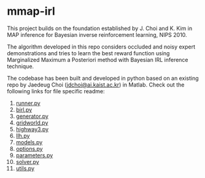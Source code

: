 # mmap-irl

This project builds on the foundation established by J. Choi and K. Kim in MAP inference for Bayesian inverse reinforcement learning, NIPS 2010.

The algorithm developed in this repo considers occluded and noisy expert demonstrations and tries to learn the best reward function using Marginalized Maximum a Posteriori method with Bayesian IRL inference technique.

The codebase has been built and developed in python based on an existing repo by Jaedeug Choi (jdchoi@ai.kaist.ac.kr) in Matlab. Check out the following links for file specific readme:

1. [runner.py](https://github.com/prasuchit/mmap-irl/blob/master/Readme/runner-Readme.md)
2. [birl.py](https://github.com/prasuchit/mmap-irl/blob/master/Readme/birl-Readme.md)
3. [generator.py](https://github.com/prasuchit/mmap-irl/blob/master/Readme/generator-Readme.md)
4. [gridworld.py](https://github.com/prasuchit/mmap-irl/blob/master/Readme/gridworld-Readme.md)
5. [highway3.py](https://github.com/prasuchit/mmap-irl/blob/master/Readme/highway3-Readme.md)
6. [llh.py](https://github.com/prasuchit/mmap-irl/blob/master/Readme/llh-Readme.md)
7. [models.py](https://github.com/prasuchit/mmap-irl/blob/master/Readme/models-Readme.md)
8. [options.py](https://github.com/prasuchit/mmap-irl/blob/master/Readme/options-Readme.md)
9. [parameters.py](https://github.com/prasuchit/mmap-irl/blob/master/Readme/parameters-Readme.md)
10. [solver.py](https://github.com/prasuchit/mmap-irl/blob/master/Readme/solver-Readme.md)
11. [utils.py](https://github.com/prasuchit/mmap-irl/blob/master/Readme/utils-Readme.md)
